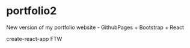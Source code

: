 # portfolio2
New version of my portfolio website - GithubPages + Bootstrap + React


create-react-app FTW
